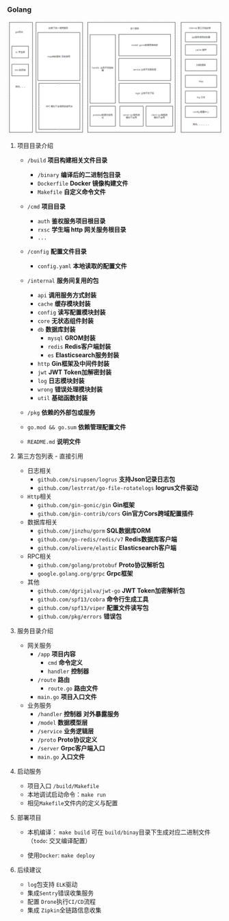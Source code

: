 ### Golang

![Image text](20200117103124.png)

1. 项目目录介绍

    - `/build` **项目构建相关文件目录**
        - `/binary` **编译后的二进制包目录**
        - `Dockerfile` **Docker 镜像构建文件**
        - `Makefile` **自定义命令文件**
    - `/cmd` **项目目录**
        - `auth` **鉴权服务项目根目录**
        - `rxsc` **学生端 http 网关服务根目录**
        - `...`
    - `/config` **配置文件目录**
        - `config.yaml` **本地读取的配置文件**
    - `/internal` **服务间复用的包**
        - `api` **调用服务方式封装**
        - `cache` **缓存模块封装**
        - `config` **读写配置模块封装**
        - `core` **无状态组件封装**
        - `db` **数据库封装**
            - `mysql` **GROM封装**
            - `redis` **Redis客户端封装**
            - `es` **Elasticsearch服务封装**
        - `http` **Gin框架及中间件封装**
        - `jwt` **JWT Token加解密封装**
        - `log` **日志模块封装**
        - `wrong` **错误处理模块封装**
        - `util` **基础函数封装**

    - `/pkg` **依赖的外部包或服务**
    - `go.mod && go.sum` **依赖管理配置文件**
    - `README.md` **说明文件**
2. 第三方包列表 - 直接引用

    - 日志相关
        - `github.com/sirupsen/logrus` **支持Json记录日志包**
        - `github.com/lestrrat/go-file-rotatelogs` **logrus文件驱动**
    - `Http`相关
        - `github.com/gin-gonic/gin` **Gin框架**
        - `github.com/gin-contrib/cors` **Gin官方Cors跨域配置插件**
    - 数据库相关
        - `github.com/jinzhu/gorm` **SQL数据库ORM**
        - `github.com/go-redis/redis/v7` **Redis数据库客户端**
        - `github.com/olivere/elastic` **Elasticsearch客户端**
    - RPC相关
        - `github.com/golang/protobuf` **Proto协议解析包**
        - `google.golang.org/grpc` **Grpc框架**
    - 其他
        - `github.com/dgrijalva/jwt-go` **JWT Token加密解析包**
        - `github.com/spf13/cobra` **命令行生成工具**
        - `github.com/spf13/viper` **配置文件读写包**
        - `github.com/pkg/errors` **错误包**
3. 服务目录介绍

    - 网关服务
        - `/app` **项目内容**
            - `cmd` **命令定义**
            - `handler` **控制器**
        - `/route` **路由**
            - `route.go` **路由文件**
        - `main.go` **项目入口文件**
    - 业务服务
        - `/handler` **控制器 对外暴露服务**
        - `/model` **数据模型层**
        - `/service` **业务逻辑层**
        - `/proto` **Proto协议定义**
        - `/server` **Grpc客户端入口**
        - `main.go` **入口文件**
4. 启动服务

    - 项目入口 `/build/Makefile`
    - 本地调试启动命令：`make run`
    - 相见`Makefile`文件内的定义与配置

5. 部署项目

    - 本机编译： `make build` 可在 `build/binay`目录下生成对应二进制文件（`todo`: 交叉编译配置）

    - 使用`Docker`: `make deploy`
6. 后续建议

    - `log`包支持 `ELK`驱动
    - 集成`Sentry`错误收集服务
    - 配置 `Drone`执行`CI/CD`流程
    - 集成 `Zipkin`全链路信息收集